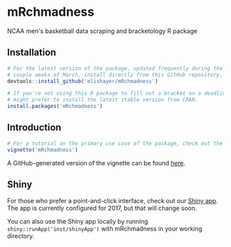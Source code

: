 # mRchmadness
NCAA men's basketball data scraping and bracketology R package

## Installation

``` r
# For the latest version of the package, updated frequently during the first
# couple weeks of March, install directly from this GitHub repository.
devtools::install_github('elishayer/mRchmadness')

# If you're not using this R package to fill out a bracket on a deadline, you
# might prefer to install the latest stable version from CRAN.
install.packages('mRchmadness')
```

## Introduction

``` r
# For a tutorial on the primary use case of the package, check out the vignette
vignette('mRchmadness')
```

A GitHub-generated version of the vignette can be found [here](https://github.com/elishayer/mRchmadness/blob/master/vignettes/mRchmadness.Rmd).

## Shiny

For those who prefer a point-and-click interface, check out our
[Shiny app](https://saberpowers.shinyapps.io/mRchmadness/).
The app is currently configured for 2017, but that will change soon.

You can also use the Shiny app locally by running `shiny::runApp('inst/shinyApp')` with mRchmadness in your working directory.
